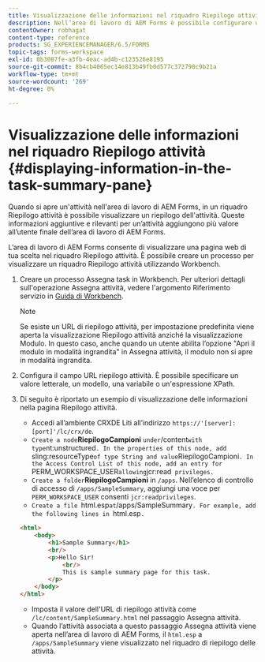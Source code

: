 ```yaml
---
title: Visualizzazione delle informazioni nel riquadro Riepilogo attività
description: Nell’area di lavoro di AEM Forms è possibile configurare un riquadro di riepilogo delle attività per riepilogare l’attività o visualizzare qualsiasi altra pagina web.
contentOwner: robhagat
content-type: reference
products: SG_EXPERIENCEMANAGER/6.5/FORMS
topic-tags: forms-workspace
exl-id: 0b3087fe-a3fb-4eac-ad4b-c123526e8195
source-git-commit: 8b4cb4065ec14e813b49fb0d577c372790c9b21a
workflow-type: tm+mt
source-wordcount: '269'
ht-degree: 0%

---
```


# Visualizzazione delle informazioni nel riquadro Riepilogo attività {#displaying-information-in-the-task-summary-pane}

Quando si apre un&#39;attività nell&#39;area di lavoro di AEM Forms, in un riquadro Riepilogo attività è possibile visualizzare un riepilogo dell&#39;attività. Queste informazioni aggiuntive e rilevanti per un’attività aggiungono più valore all’utente finale dell’area di lavoro di AEM Forms.

L’area di lavoro di AEM Forms consente di visualizzare una pagina web di tua scelta nel riquadro Riepilogo attività. È possibile creare un processo per visualizzare un riquadro Riepilogo attività utilizzando Workbench.

1. Creare un processo Assegna task in Workbench. Per ulteriori dettagli sull&#39;operazione Assegna attività, vedere l&#39;argomento Riferimento servizio in [Guida di Workbench](https://help.adobe.com/en_US/AEMForms/6.1/WorkbenchHelp/).

   >[!NOTE]
   >
   >Se esiste un URL di riepilogo attività, per impostazione predefinita viene aperta la visualizzazione Riepilogo attività anziché la visualizzazione Modulo. In questo caso, anche quando un utente abilita l’opzione &quot;Apri il modulo in modalità ingrandita&quot; in Assegna attività, il modulo non si apre in modalità ingrandita.

1. Configura il campo URL riepilogo attività. È possibile specificare un valore letterale, un modello, una variabile o un&#39;espressione XPath.
1. Di seguito è riportato un esempio di visualizzazione delle informazioni nella pagina Riepilogo attività.

   * Accedi all’ambiente CRXDE Liti all’indirizzo `https://'[server]:[port]'/lc/crx/de`.
   * `Create a node`**RiepilogoCampioni** ` under `/content` with type `nt:unstructured`. In the properties of this node, add `sling:resourceType` of type String and value `RiepilogoCampioni`. In the Access Control List of this node, add an entry for `PERM_WORKSPACE_USER` allowing `jcr:read` privileges.`
   * `Create a folder`**RiepilogoCampioni** in `/apps`. Nell’elenco di controllo di accesso di `/apps/SampleSummary`, aggiungi una voce per `PERM_WORKSPACE_USER` consenti `jcr:readprivileges`.
   * `Create a file `html.esp` at `/apps/SampleSummary`. For example, add the following lines in `html.esp`.`

   ```html
   <html>
       <body>
           <h1>Sample Summary</h1>
           <br/>
           <p>Hello Sir!
               <br/>
               This is sample summary page for this task.
           </p>
       </body>
   </html>
   ```

   * Imposta il valore dell&#39;URL di riepilogo attività come `/lc/content/SampleSummary.html` nel passaggio Assegna attività.
   * Quando l’attività associata a questo passaggio Assegna attività viene aperta nell’area di lavoro di AEM Forms, il `html.esp` a `/apps/SampleSummary` viene visualizzato nel riquadro di riepilogo delle attività.
